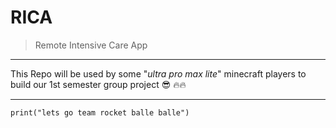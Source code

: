 # RICA

> Remote Intensive Care App

---

This Repo will be used by some "_ultra pro max lite_" minecraft players to build our 1st semester group project :sunglasses: :fire::fire:

---
`print("lets go team rocket balle balle")`